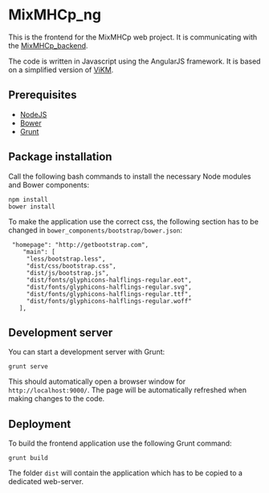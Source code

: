 # MixMHCp_ng

This is the frontend for the MixMHCp web project. It is communicating with the [MixMHCp_backend](https://gitlab.isb-sib.ch/Targetome/MixMHCp_backend).

The code is written in Javascript using the AngularJS framework. It is based on a simplified version of [ViKM](https://www.vital-it.ch/research/software/ViKM).


## Prerequisites

- [NodeJS](https://nodejs.org)
- [Bower](https://bower.io)
- [Grunt](https://gruntjs.com)

## Package installation

Call the following bash commands to install the necessary Node modules and Bower components:

```
npm install
bower install
```

To make the application use the correct css, the following section has to be changed in `bower_components/bootstrap/bower.json`:

```
 "homepage": "http://getbootstrap.com",
    "main": [
     "less/bootstrap.less",
     "dist/css/bootstrap.css",
     "dist/js/bootstrap.js",
     "dist/fonts/glyphicons-halflings-regular.eot",
     "dist/fonts/glyphicons-halflings-regular.svg",
     "dist/fonts/glyphicons-halflings-regular.ttf",
     "dist/fonts/glyphicons-halflings-regular.woff"
   ],
 ```


## Development server

You can start a development server with Grunt:

```
grunt serve
```

This should automatically open a browser window for `http://localhost:9000/`.
The page will be automatically refreshed when making changes to the code.


## Deployment

To build the frontend application use the following Grunt command:

```
grunt build
```

The folder `dist` will contain the application which has to be copied to a dedicated web-server.



